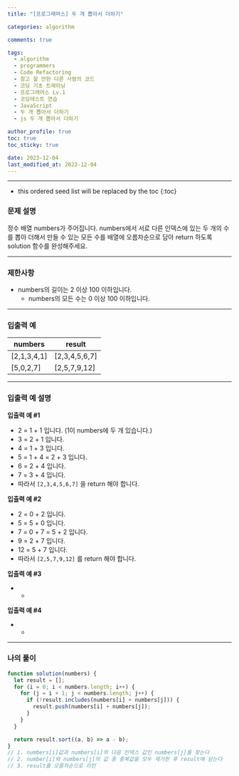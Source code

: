 ```yaml
---
title: "[프로그래머스] 두 개 뽑아서 더하기"

categories: algorithm

comments: true

tags:
  - algorithm
  - programmers
  - Code Refactoring
  - 참고 할 만한 다른 사람의 코드
  - 코딩 기초 트레이닝
  - 프로그래머스 Lv.1
  - 코딩테스트 연습
  - JavaScript
  - 두 개 뽑아서 더하기
  - js 두 개 뽑아서 더하기

author_profile: true
toc: true
toc_sticky: true

date: 2023-12-04
last_modified_at: 2023-12-04
---
```


---

<!-- prettier-ignore -->
* this ordered seed list will be replaced by the toc 
{:toc}

### 문제 설명

정수 배열 numbers가 주어집니다. numbers에서 서로 다른 인덱스에 있는 두 개의 수를 뽑아 더해서 만들 수 있는 모든 수를 배열에 오름차순으로 담아 return 하도록 solution 함수를 완성해주세요.

---

### 제한사항

- numbers의 길이는 2 이상 100 이하입니다.
  - numbers의 모든 수는 0 이상 100 이하입니다.

---

### 입출력 예

| numbers     | result        |
| ----------- | ------------- |
| [2,1,3,4,1] | [2,3,4,5,6,7] |
| [5,0,2,7]   | [2,5,7,9,12]  |

---

### 입출력 예 설명

**입출력 예 #1**

- 2 = 1 + 1 입니다. (1이 numbers에 두 개 있습니다.)
- 3 = 2 + 1 입니다.
- 4 = 1 + 3 입니다.
- 5 = 1 + 4 = 2 + 3 입니다.
- 6 = 2 + 4 입니다.
- 7 = 3 + 4 입니다.
- 따라서 `[2,3,4,5,6,7]` 을 return 해야 합니다.

**입출력 예 #2**

- 2 = 0 + 2 입니다.
- 5 = 5 + 0 입니다.
- 7 = 0 + 7 = 5 + 2 입니다.
- 9 = 2 + 7 입니다.
- 12 = 5 + 7 입니다.
- 따라서 `[2,5,7,9,12]` 를 return 해야 합니다.

**입출력 예 #3**

- -

**입출력 예 #4**

- -

---

### 나의 풀이

```jsx
function solution(numbers) {
  let result = [];
  for (i = 0; i < numbers.length; i++) {
    for (j = i + 1; j < numbers.length; j++) {
      if (!result.includes(numbers[i] + numbers[j])) {
        result.push(numbers[i] + numbers[j]);
      }
    }
  }

  return result.sort((a, b) => a - b);
}
// 1. numbers[i]값과 numbers[i]의 다음 인덱스 값인 numbers[j]를 찾는다
// 2. number[i]와 numbers[j]의 값 중 중복값을 모두 제거한 후 result에 담는다
// 3. result를 오름차순으로 리턴
```
